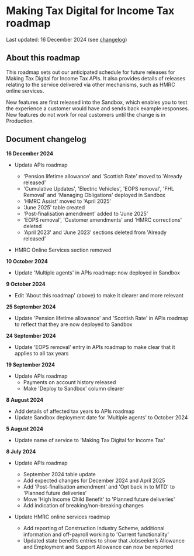 
# Making Tax Digital for Income Tax roadmap 

Last updated: 16 December 2024 (see [changelog](#document-changelog))

## About this roadmap

This roadmap sets out our anticipated schedule for future releases for Making Tax Digital for Income Tax APIs. It also provides details of releases relating to the service delivered via other mechanisms, such as HMRC online services.

New features are first released into the Sandbox, which enables you to test the experience a customer would have and sends back example responses. New features do not work for real customers until the change is in Production.

## Document changelog

**16 December 2024**

- Update APIs roadmap
    - 'Pension lifetime allowance' and 'Scottish Rate' moved to 'Already released'
    - 'Cumulative Updates', 'Electric Vehicles', 'EOPS removal', 'FHL Removal' and 'Managing Obligations' deployed in Sandbox
    - 'HMRC Assist' moved to 'April 2025'
    - 'June 2025' table created
    - 'Post-finalisation amendment' added to 'June 2025'
    - 'EOPS removal', 'Customer amendments' and 'HMRC corrections' deleted
    - 'April 2023' and 'June 2023' sections deleted from 'Already released'

- HMRC Online Services section removed

**10 October 2024**

- Update 'Multiple agents' in APIs roadmap: now deployed in Sandbox

**9 October 2024**

- Edit 'About this roadmap' (above) to make it clearer and more relevant

**25 September 2024**

- Update 'Pension lifetime allowance' and 'Scottish Rate' in APIs roadmap to reflect that they are now deployed to Sandbox

**24 September 2024**

- Update 'EOPS removal' entry in APIs roadmap to make clear that it applies to all tax years

**19 September 2024**

- Update APIs roadmap
	- Payments on account history released
	- Make 'Deploy to Sandbox' column clearer

**8 August 2024**

- Add details of affected tax years to APIs roadmap
- Update Sandbox deployment date for 'Multiple agents' to October 2024

**5 August 2024**

- Update name of service to 'Making Tax Digital for Income Tax'

**8 July 2024**

- Update APIs roadmap
	- September 2024 table update
	- Add expected changes for December 2024 and April 2025
	- Add 'Post-finalisation amendment' and 'Opt back in to MTD' to 'Planned future deliveries'
	- Move 'High Income Child Benefit' to 'Planned future deliveries'
	- Add indication of breaking/non-breaking changes

- Update HMRC online services roadmap
	- Add reporting of Construction Industry Scheme, additional information and off-payroll working to 'Current functionality'
	- Updated state benefits entries to show that Jobseeker’s Allowance and Employment and Support Allowance can now be reported
